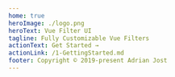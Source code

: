 ```yaml
---
home: true
heroImage: ./logo.png
heroText: Vue Filter UI
tagline: Fully Customizable Vue Filters
actionText: Get Started →
actionLink: /1-GettingStarted.md
footer: Copyright © 2019-present Adrian Jost
---
```

